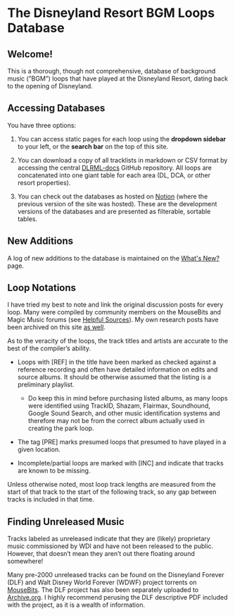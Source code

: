 # The Disneyland Resort BGM Loops Database

## Welcome!

This is a thorough, though not comprehensive, database of background music (”BGM”) loops that have played at the Disneyland Resort, dating back to the opening of Disneyland. 

## Accessing Databases

You have three options:

1. You can access static pages for each loop using the **dropdown sidebar** to your left, or the **search bar** on the top of this site.

2. You can download a copy of all tracklists in markdown or CSV format by accessing the central [DLRML-docs](https://github.com/SSrustworthy/DLRML-docs) GitHub repository. All loops are concatenated into one giant table for each area (DL, DCA, or other resort properties).

3. You can check out the databases as hosted on [Notion](https://dlrmusic.notion.site/Databases-in-development-1ff45e88f3f4803f9bb9d97aab76784b) (where the previous version of the site was hosted). These are the development versions of the databases and are presented as filterable, sortable tables.

## New Additions

A log of new additions to the database is maintained on the [What's New?](news.md) page.

## Loop Notations

I have tried my best to note and link the original discussion posts for every loop. Many were compiled by community members on the MouseBits and Magic Music forums (see [Helpful Sources](../resources/helpful_sources.md)). My own research posts have been archived on this site [as well](../resources/helpful_sources.md).

As to the veracity of the loops, the track titles and artists are accurate to the best of the compiler’s ability. 

- Loops with [REF] in the title have been marked as checked against a reference recording and often have detailed information on edits and source albums. It should be otherwise assumed that the listing is a preliminary playlist.
  
  - Do keep this in mind before purchasing listed albums, as many loops were identified using TrackID, Shazam, Flairmax, Soundhound, Google Sound Search, and other music identification systems and therefore may not be from the correct album actually used in creating the park loop.

- The tag [PRE] marks presumed loops that presumed to have played in a given location. 

- Incomplete/partial loops are marked with [INC] and indicate that tracks are known to be missing. 

Unless otherwise noted, most loop track lengths are measured from the start of that track to the start of the following track, so any gap between tracks is included in that time.

## Finding Unreleased Music

Tracks labeled as unreleased indicate that they are (likely) proprietary music commissioned by WDI and have not been released to the public. However, that doesn’t mean they aren’t out there floating around somewhere! 

Many pre-2000 unreleased tracks can be found on the Disneyland Forever (DLF) and Walt Disney World Forever (WDWF) project torrents on [MouseBits](https://forums.mousebits.com/). The DLF project has also been separately uploaded to [Archive.org](https://archive.org/details/the-disneyland-forever-project). I highly recommend perusing the DLF descriptive PDF included with the project, as it is a wealth of information.

